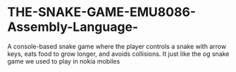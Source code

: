 # THE-SNAKE-GAME-EMU8086-Assembly-Language-
A console-based snake game where the player controls a snake with arrow keys, eats food to grow longer, and avoids collisions. It just like the og snake game we used to play in nokia mobiles
